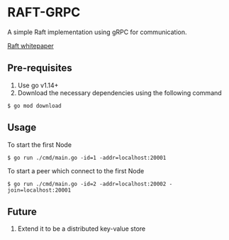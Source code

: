 # RAFT-GRPC

A simple Raft implementation using gRPC for communication.

[Raft whitepaper](https://raft.github.io/raft.pdf)

## Pre-requisites

1. Use go v1.14+
2. Download the necessary dependencies using the following command

```shell
$ go mod download
```

## Usage

To start the first Node

```shell
$ go run ./cmd/main.go -id=1 -addr=localhost:20001
```

To start a peer which connect to the first Node

```shell
$ go run ./cmd/main.go -id=2 -addr=localhost:20002 -join=localhost:20001
```

## Future

1. Extend it to be a distributed key-value store
